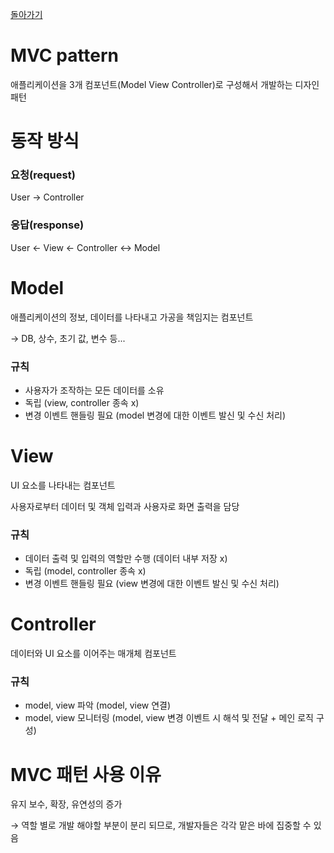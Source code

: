 [돌아가기](https://github.com/LEEJ0NGWAN/CS)

# MVC pattern

애플리케이션을 3개 컴포넌트(Model View Controller)로 구성해서 개발하는 디자인 패턴

# 동작 방식

### 요청(request)

User → Controller

### 응답(response)

User ← View ← Controller ↔︎ Model

# Model

애플리케이션의 정보, 데이터를 나타내고 가공을 책임지는 컴포넌트

→ DB, 상수, 초기 값, 변수 등...

### 규칙

- 사용자가 조작하는 모든 데이터를 소유
- 독립 (view, controller 종속 x)
- 변경 이벤트 핸들링 필요 (model 변경에 대한 이벤트 발신 및 수신 처리)

# View

UI 요소를 나타내는 컴포넌트

사용자로부터 데이터 및 객체 입력과 사용자로 화면 출력을 담당

### 규칙

- 데이터 출력 및 입력의 역할만 수행 (데이터 내부 저장 x)
- 독립 (model, controller 종속 x)
- 변경 이벤트 핸들링 필요 (view 변경에 대한 이벤트 발신 및 수신 처리)

# Controller

데이터와 UI 요소를 이어주는 매개체 컴포넌트

### 규칙

- model, view 파악 (model, view 연결)
- model, view 모니터링 (model, view 변경 이벤트 시 해석 및 전달 + 메인 로직 구성)

# MVC 패턴 사용 이유

유지 보수, 확장, 유연성의 증가

→ 역할 별로 개발 해야할 부분이 분리 되므로, 개발자들은 각각 맡은 바에 집중할 수 있음
